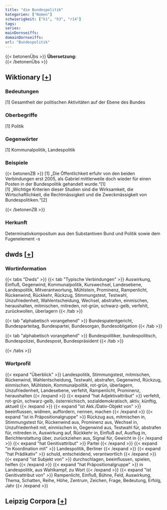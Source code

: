 ```yaml
---
title: "die Bundespolitik"
kategorien: ["Nomen"]
schwierigkeit: ["k1", "h3", "r14"]
tags:
series:
mainDornseiffs:
domainDornseiffs:
url: "Bundespolitik"
---
```


{{< betonenÜbs >}}
**Übersetzung:**  
{{< /betonenÜbs >}}

## Wiktionary [[+](https://de.wiktionary.org/wiki/Bundespolitik)]

### Bedeutungen
[1] Gesamtheit der politischen Aktivitäten auf der Ebene des Bundes  

### Oberbegriffe
[1] Politik  

### Gegenwörter
[1] Kommunalpolitik, Landespolitik  

### Beispiele
{{< betonenZB >}}
[1] „Die Öffentlichkeit erfuhr von den beiden Verbindungen erst 2005, als Gabriel mittlerweile doch wieder für einen Posten in der Bundespolitik gehandelt wurde.“[1]  
[1] „Wichtige Kriterien dieser Studien sind die Wirksamkeit, die Wirtschaftlichkeit, die Rechtmässigkeit und die Zweckmässigkeit von Bundespolitiken.“[2]  

{{< /betonenZB >}}
### Herkunft
Determinativkompositum aus den Substantiven Bund und Politik sowie dem Fugenelement -s  



## dwds [[+](https://www.dwds.de/wb/Bundespolitik)]

### Wortinformation
{{< tabs "Dwds" >}}
{{< tab "Typische Verbindungen" >}}
Auswirkung, Einfluß, Gegenwind, Kommunalpolitik, Kurswechsel, Landesebene, Landespolitik, Mitverantwortung, Mühlstein, Prominenz, Rampenlicht, Rückenwind, Rückkehr, Rückzug, Stimmungstest, Testwahl, Unzufriedenheit, Wahlentscheidung, Wechsel, abstrafen, einmischen, heraushalten, mitmischen, mitreden, rot-grün, schwarz-gelb, verfehlt, zurückwollen, überlagern
{{< /tab >}}

{{< tab "alphabetisch vorangehend" >}}
Bundespatentgericht, Bundesparteitag, Bundespartei, Bundesorgan, Bundesobligation
{{< /tab >}}

{{< tab "alphabetisch vorangehend" >}}
Bundespolitiker, bundespolitisch, Bundespolizei, Bundespost, Bundespräsident
{{< /tab >}}

{{< /tabs >}}

### Wortprofil
{{< expand "Überblick" >}} Landespolitik, Stimmungstest, mitmischen, Rückenwind, Wahlentscheidung, Testwahl, abstrafen, Gegenwind, Rückzug, einmischen, Mühlstein, Kommunalpolitik, rot-grün, überlagern, Unzufriedenheit, Landesebene, verfehlt, Rampenlicht, Prominenz, heraushalten {{< /expand >}}
{{< expand "hat Adjektivattribut" >}} verfehlt, rot-grün, schwarz-gelb, österreichisch, sozialdemokratisch, aktiv, künftig, aktuell {{< /expand >}}
{{< expand "ist Akk./Dativ-Objekt von" >}} beeinflussen, widmen, auffordern, nennen, machen {{< /expand >}}
{{< expand "ist in Präpositionalgruppe" >}} Rückzug aus, mitmischen in, Stimmungstest für, Rückenwind aus, Prominenz aus, Wechsel in, Unzufriedenheit mit, einmischen in, Gegenwind aus, Testwahl für, abstrafen für, mitreden in, Auswirkung auf, Rückkehr in, Einfluß auf, Ausflug in, Berichterstattung über, zurückziehen aus, Signal für, Gewicht in {{< /expand >}}
{{< expand "hat Genitivattribut" >}} Partei {{< /expand >}}
{{< expand "in Koordination mit" >}} Landespolitik, Berliner {{< /expand >}}
{{< expand "hat Prädikativ" >}} schuld, entscheidend, verantwortlich {{< /expand >}}
{{< expand "ist Subjekt von" >}} durchschlagen, beeinflussen, spielen, helfen {{< /expand >}}
{{< expand "hat Präpositionalgruppe" >}} in Landespolitik, aus Wahlkampf, zu Wort {{< /expand >}}
{{< expand "ist Genitivattribut von" >}} Rampenlicht, Einfluß, Bühne, Feld, Auswirkung, Thema, Schatten, Reihe, Höhe, Zentrum, Zeichen, Frage, Bedeutung, Erfolg, Jahr {{< /expand >}}

## Leipzig Corpora [[+](https://corpora.uni-leipzig.de/en/res?word=Bundespolitik&corpusId=deu_newscrawl-public_2018)]

